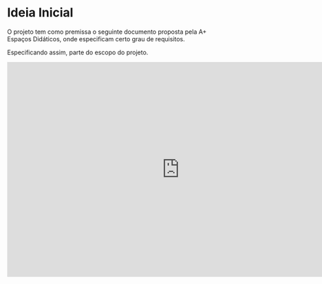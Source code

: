 # Ideia Inicial

O projeto tem como premissa o seguinte documento proposta pela A+ Espaços Didáticos, onde especificam certo grau de requisitos.

Especificando assim, parte do escopo do projeto.

<embed src="https://orcestragamificacao.github.io/Oxfford-Docs/archive/documento-de-features.pdf" width="800px" height="500px" />